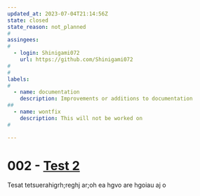 ```yaml
---
updated_at: 2023-07-04T21:14:56Z
state: closed
state_reason: not_planned
#
assingees:
#
  - login: Shinigami072
    url: https://github.com/Shinigami072
#
#
labels:
#
  - name: documentation
    description: Improvements or additions to documentation
##
  - name: wontfix
    description: This will not be worked on
#

---
```


<!-- adr/002-test_2.md is auto-generated from ADR.md.template -->

# **002** - [Test 2](https://github.com/Shinigami072/AUTO-ADR-TEST/issues/2)

Tesat tetsuerahigrh;reghj 
 ar;oh 
ea hgvo 
are hgoiau 
aj o
